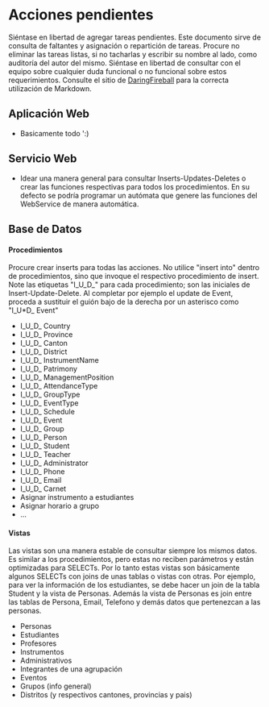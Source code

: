 # Acciones pendientes
Siéntase en libertad de agregar tareas pendientes. Este documento sirve de consulta de faltantes y asignación o repartición de tareas. Procure no eliminar las tareas listas, si no tacharlas y escribir su nombre al lado, como auditoría del autor del mismo. Siéntase en libertad de consultar con el equipo sobre cualquier duda funcional o no funcional sobre estos requerimientos. Consulte el sitio de [DaringFireball][1] para la correcta utilización de Markdown.

## Aplicación Web
- Basicamente todo ':)

## Servicio Web
- Idear una manera general para consultar Inserts-Updates-Deletes o crear las funciones respectivas para todos los procedimientos. En su defecto se podría programar un autómata que genere las funciones del WebService de manera automática.

## Base de Datos

#### Procedimientos
Procure crear inserts para todas las acciones. No utilice "insert into" dentro de procedimientos, sino que invoque el respectivo procedimiento de insert. Note las etiquetas "I_U_D_" para cada procedimiento; son las iniciales de Insert-Update-Delete. Al completar por ejemplo el update de Event, proceda a sustituir el guión bajo de la derecha por un asterisco como "I_U*D_ Event"
- I_U_D_ Country
- I_U_D_ Province
- I_U_D_ Canton
- I_U_D_ District
- I_U_D_ InstrumentName
- I_U_D_ Patrimony
- I_U_D_ ManagementPosition
- I_U_D_ AttendanceType
- I_U_D_ GroupType
- I_U_D_ EventType
- I_U_D_ Schedule
- I_U_D_ Event
- I_U_D_ Group
- I_U_D_ Person
- I_U_D_ Student
- I_U_D_ Teacher
- I_U_D_ Administrator
- I_U_D_ Phone
- I_U_D_ Email
- I_U_D_ Carnet
- Asignar instrumento a estudiantes
- Asignar horario a grupo
- ...

#### Vistas
Las vistas son una manera estable de consultar siempre los mismos datos. Es similar a los procedimientos, pero estas no reciben parámetros y están optimizadas para SELECTs. Por lo tanto estas vistas son básicamente algunos SELECTs con joins de unas tablas o vistas con otras. Por ejemplo, para ver la información de los estudiantes, se debe hacer un join de la tabla Student y la vista de Personas. Además la vista de Personas es join entre las tablas de Persona, Email, Telefono y demás datos que pertenezcan a las personas.
- Personas
- Estudiantes
- Profesores
- Instrumentos
- Administrativos
- Integrantes de una agrupación
- Eventos
- Grupos (info general)
- Distritos (y respectivos cantones, provincias y pais)




[1]: http://daringfireball.net/projects/markdown/syntax "DaringFireball"
